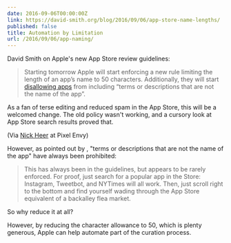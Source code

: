 ```yaml
---
date: 2016-09-06T00:00:00Z
link: https://david-smith.org/blog/2016/09/06/app-store-name-lengths/
published: false
title: Automation by Limitation
url: /2016/09/06/app-naming/
---
```


David Smith on Apple's new App Store review guidelines: 

> Starting tomorrow Apple will start enforcing a new rule limiting the length of an app’s name to 50 characters. Additionally, they will start [disallowing apps][app store] from including “terms or descriptions that are not the name of the app”.

As a fan of terse editing and reduced spam in the App Store, this will be a welcomed change. The old policy wasn't working, and a cursory look at App Store search results proved that. 

(Via [Nick Heer][heer] at Pixel Envy)


However, as pointed out by , "terms or descriptions that are not the name of the app" have always been prohibited: 

> This has always been in the guidelines, but appears to be rarely enforced. For proof, just search for a popular app in the Store: Instagram, Tweetbot, and NYTimes will all work. Then, just scroll right to the bottom and find yourself wading through the App Store equivalent of a backalley flea market.

 So why reduce it at all? 

However, by reducing the character allowance to 50, which is plenty generous, Apple can help automate part of the curation process. 

[app store]: https://developer.apple.com/app-store/review/guidelines/
[heer]: http://pxlnv.com/linklog/app-store-name-lengths/